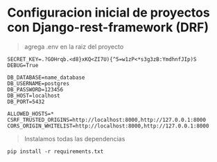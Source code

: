 # Configuracion inicial de proyectos con Django-rest-framework (DRF)

> agrega .env en la raiz del proyecto

	SECRET_KEY=.?GOHrqb.<d8}xKQ<ZI7U){^5=w1zP<*s3g3zB:YmdhnfJIp)S
	DEBUG=True

	DB_DATABASE=name_database
	DB_USERNAME=postgres
	DB_PASSWORD=123456
	DB_HOST=localhost
	DB_PORT=5432

	ALLOWED_HOSTS=*
	CSRF_TRUSTED_ORIGINS=http://localhost:8000,http://127.0.0.1:8000
	CORS_ORIGIN_WHITELIST=http://localhost:8000,http://127.0.0.1:8000


> Instalamos todas las dependencias

	pip install -r requirements.txt